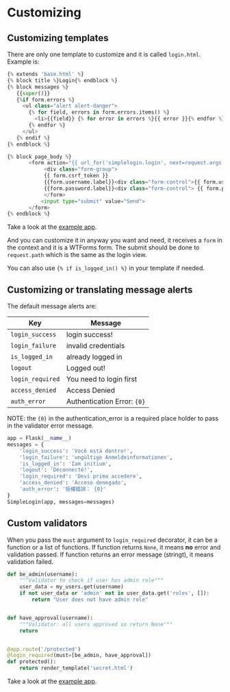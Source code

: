 # Customizing

## Customizing templates

There are only one template to customize and it is called `login.html`.
Example is:

```python
{% extends 'base.html' %}
{% block title %}Login{% endblock %}
{% block messages %}
   {{super()}}
   {%if form.errors %}
     <ul class="alert alert-danger">
       {% for field, errors in form.errors.items() %}
         <li>{{field}} {% for error in errors %}{{ error }}{% endfor %}</li>
       {% endfor %}
     </ul>
   {% endif %}
{% endblock %}

{% block page_body %}
       <form action="{{ url_for('simplelogin.login', next=request.args.get('next', '/')) }}" method="post">
            <div class="form-group">
            {{ form.csrf_token }}
            {{form.username.label}}<div class="form-control">{{ form.username }}</div><br>
            {{form.password.label}}<div class="form-control"> {{ form.password }}</div><br>
            </form>
           <input type="submit" value="Send">
       </form>
{% endblock %}
```

Take a look at the [example app](https://github.com/flask-extensions/flask_simplelogin/tree/master/example).

And you can customize it in anyway you want and need, it receives a `form` in the context and it is a WTForms form. The submit should be done to `request.path` which is the same as the login view.

You can also use `{% if is_logged_in() %}` in your template if needed.

## Customizing or translating message alerts

The default message alerts are:

| Key | Message | 
|---|---|
| `login_success` | login success! |
| `login_failure` | invalid credentials |
| `is_logged_in` | already logged in |
| `logout` | Logged out! |
| `login_required` | You need to login first |
| `access_denied` | Access Denied |
| `auth_error` | Authentication Error: `{0}` |

NOTE: the `{0}` in the authentication_error is a required place holder to pass in the validator error message.

```python
app = Flask(__name__)
messages = {
    'login_success': 'Você está dentro!',
    'login_failure': 'ungültige Anmeldeinformationen',
    'is_logged_in': 'Iam initium',
    'logout': 'Déconnecté!',
    'login_required': 'Devi prima accedere',
    'access_denied': 'Acceso denegado',
    'auth_error': '授權錯誤： {0}'
}
SimpleLogin(app, messages=messages)
```

## Custom validators

When you pass the `must` argument to `login_required` decorator, it can be a function or a list of functions. If function returns `None`, it means **no** error and validation passed. If function returns an error message (stringt), it means validation failed.

```python
def be_admin(username):
    """Validator to check if user has admin role"""
    user_data = my_users.get(username)
    if not user_data or 'admin' not in user_data.get('roles', []):
        return "User does not have admin role"


def have_approval(username):
    """Validator: all users approved so return None"""
    return


@app.route('/protected')
@login_required(must=[be_admin, have_approval])
def protected():
    return render_template('secret.html')
```

Take a look at the [example app](https://github.com/flask-extensions/flask_simplelogin/tree/master/example).